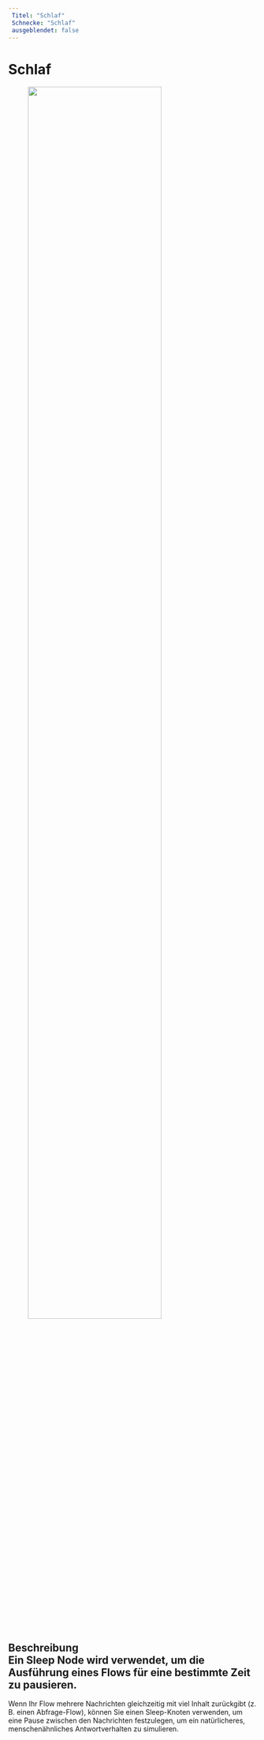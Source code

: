 ```yaml
---
 Titel: "Schlaf" 
 Schnecke: "Schlaf" 
 ausgeblendet: false 
---
```

# Schlaf

<figure>
  <img class="image-center" src="{{config.site_url}}ai/flow-nodes/images/logic/sleep.png" width="80%" />
</figure>

## Beschreibung<div class="divider"></div>Ein Sleep Node wird verwendet, um die Ausführung eines Flows für eine bestimmte Zeit zu pausieren.

Wenn Ihr Flow mehrere Nachrichten gleichzeitig mit viel Inhalt zurückgibt (z. B. einen Abfrage-Flow), können Sie einen Sleep-Knoten verwenden, um eine Pause zwischen den Nachrichten festzulegen, um ein natürlicheres, menschenähnliches Antwortverhalten zu simulieren.